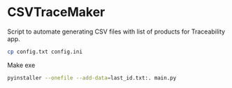 # CSVTraceMaker

Script to automate generating CSV files with list of products for Traceability app.

```bash
cp config.txt config.ini
```

Make exe

```bash
pyinstaller --onefile --add-data=last_id.txt:. main.py
```